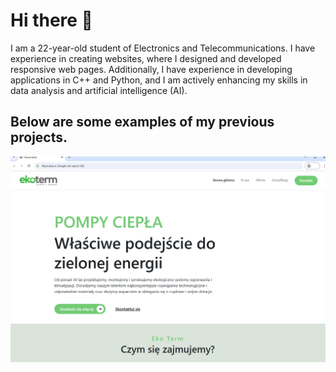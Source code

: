 # Hi there 👋

I am a 22-year-old student of Electronics and Telecommunications. I have experience in creating websites, where I designed and developed responsive web pages. Additionally, I have experience in developing applications in C++ and Python, and I am actively enhancing my skills in data analysis and artificial intelligence (AI).

## Below are some examples of my previous projects.

![Demo](gif.gif)

